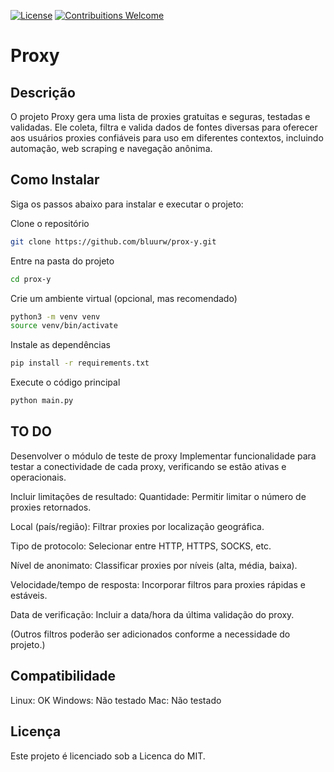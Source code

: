 [![License](https://img.shields.io/badge/license-MIT-_red.svg)](https://opensource.org/licenses/MIT)
[![Contribuitions Welcome](https://img.shields.io/badge/contribuitions-welcome-brightgreen.svg?style=flat)](https://github.com/bluurw/carbon/issues)

# **Proxy**

## **Descrição**

O projeto Proxy gera uma lista de proxies gratuitas e seguras, testadas e validadas. Ele coleta, filtra e valida dados de fontes diversas para oferecer aos usuários proxies confiáveis para uso em diferentes contextos, incluindo automação, web scraping e navegação anônima.

## **Como Instalar**

Siga os passos abaixo para instalar e executar o projeto:

Clone o repositório
```bash
git clone https://github.com/bluurw/prox-y.git
```

Entre na pasta do projeto
```bash
cd prox-y
```

Crie um ambiente virtual (opcional, mas recomendado)
```bash
python3 -m venv venv
source venv/bin/activate
```

Instale as dependências
```bash
pip install -r requirements.txt
```

Execute o código principal
```bash
python main.py
```

## **TO DO**

Desenvolver o módulo de teste de proxy Implementar funcionalidade para testar a conectividade de cada proxy, verificando se estão ativas e operacionais.

Incluir limitações de resultado:
Quantidade: Permitir limitar o número de proxies retornados.

Local (país/região): Filtrar proxies por localização geográfica.

Tipo de protocolo: Selecionar entre HTTP, HTTPS, SOCKS, etc.

Nível de anonimato: Classificar proxies por níveis (alta, média, baixa).

Velocidade/tempo de resposta: Incorporar filtros para proxies rápidas e estáveis.

Data de verificação: Incluir a data/hora da última validação do proxy.

(Outros filtros poderão ser adicionados conforme a necessidade do projeto.)

## **Compatibilidade**
Linux: OK
Windows: Não testado
Mac: Não testado

## **Licença**

Este projeto é licenciado sob a Licenca do MIT.
